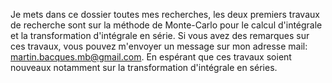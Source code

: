 Je mets dans ce dossier toutes mes recherches, les deux premiers travaux de recherche sont sur la méthode de Monte-Carlo pour le calcul d'intégrale et la transformation d'intégrale en série.
Si vous avez des remarques sur ces travaux, vous pouvez m'envoyer un message sur mon adresse mail: martin.bacques.mb@gmail.com.
En espérant que ces travaux soient nouveaux notamment sur la transformation d'intégrale en séries.
